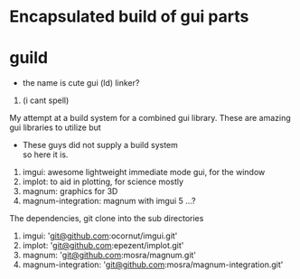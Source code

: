 # Encapsulated build of gui parts
# guild 
* the name is cute gui (ld) linker?
1. (i cant spell)

My attempt at a build system for a combined gui library. 
These are amazing gui libraries to utilize but 
* These guys did not supply a build system <br />
 so here it is.
 1. imgui: awesome lightweight immediate mode gui, for the window 
 2. implot: to aid in plotting, for science mostly
 3. magnum: graphics for 3D
 4. magnum-integration: magnum with imgui
 5 ...?

 The dependencies, git clone into the sub directories
 1. imgui: 'git@github.com:ocornut/imgui.git'
 2. implot: 'git@github.com:epezent/implot.git'
 3. magnum: 'git@github.com:mosra/magnum.git'
 4. magnum-integration: 'git@github.com:mosra/magnum-integration.git'

